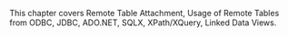 This chapter covers Remote Table Attachment, Usage of Remote Tables from ODBC, JDBC, ADO.NET, SQLX, XPath/XQuery, Linked Data Views.

